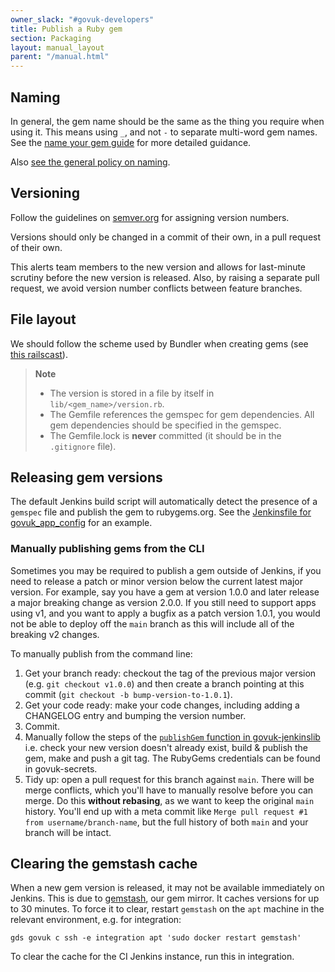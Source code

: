 ```yaml
---
owner_slack: "#govuk-developers"
title: Publish a Ruby gem
section: Packaging
layout: manual_layout
parent: "/manual.html"
---
```


## Naming

In general, the gem name should be the same as the thing you require when using
it. This means using `_`, and not `-` to separate multi-word gem names.  See the
[name your gem guide](http://guides.rubygems.org/name-your-gem/) for more detailed
guidance.

Also [see the general policy on naming](/manual/naming.html#naming-gems).

## Versioning

Follow the guidelines on [semver.org](http://semver.org/) for assigning version
numbers.

Versions should only be changed in a commit of their own, in a pull request of
their own.

This alerts team members to the new version and allows for last-minute scrutiny
before the new version is released. Also, by raising a separate pull request,
we avoid version number conflicts between feature branches.

## File layout

We should follow the scheme used by Bundler when creating gems (see [this
railscast](http://railscasts.com/episodes/245-new-gem-with-bundler?view=asciicast)).

> **Note**
>
> * The version is stored in a file by itself in `lib/<gem_name>/version.rb`.
> * The Gemfile references the gemspec for gem dependencies.  All gem
>   dependencies should be specified in the gemspec.
> * The Gemfile.lock is **never** committed (it should be in the `.gitignore`
>   file).

## Releasing gem versions

The default Jenkins build script will automatically detect the presence of a
`gemspec` file and publish the gem to rubygems.org. See the
[Jenkinsfile for govuk_app_config](https://github.com/alphagov/govuk_app_config/blob/master/Jenkinsfile)
for an example.

### Manually publishing gems from the CLI

Sometimes you may be required to publish a gem outside of Jenkins, if you need
to release a patch or minor version below the current latest major version.
For example, say you have a gem at version 1.0.0 and later release a major breaking
change as version 2.0.0. If you still need to support apps using v1, and you want
to apply a bugfix as a patch version 1.0.1, you would not be able to deploy off
the `main` branch as this will include all of the breaking v2 changes.

To manually publish from the command line:

1. Get your branch ready: checkout the tag of the previous major version (e.g.
   `git checkout v1.0.0`) and then create a branch pointing at this commit
   (`git checkout -b bump-version-to-1.0.1`).
1. Get your code ready: make your code changes, including adding a CHANGELOG entry
   and bumping the version number.
1. Commit.
1. Manually follow the steps of the [`publishGem` function in govuk-jenkinslib](https://github.com/alphagov/govuk-jenkinslib/blob/c25c362dd8288e92a09b6f6cc9b5dd6fd6c12c84/vars/govuk.groovy#L762-L806)
   i.e. check your new version doesn't already exist, build & publish the gem,
   make and push a git tag. The RubyGems credentials can be found in govuk-secrets.
1. Tidy up: open a pull request for this branch against `main`. There will be merge
   conflicts, which you'll have to manually resolve before you can merge. Do this
   **without rebasing**, as we want to keep the original `main` history. You'll end
   up with a meta commit like `Merge pull request #1 from username/branch-name`,
   but the full history of both `main` and your branch will be intact.

## Clearing the gemstash cache

When a new gem version is released, it may not be available immediately on Jenkins.
This is due to [gemstash][], our gem mirror. It caches versions for up to 30
minutes. To force it to clear, restart `gemstash` on the `apt` machine in the
relevant environment, e.g. for integration:

```
gds govuk c ssh -e integration apt 'sudo docker restart gemstash'
```

To clear the cache for the CI Jenkins instance, run this in integration.

[gemstash]: https://github.com/bundler/gemstash/
